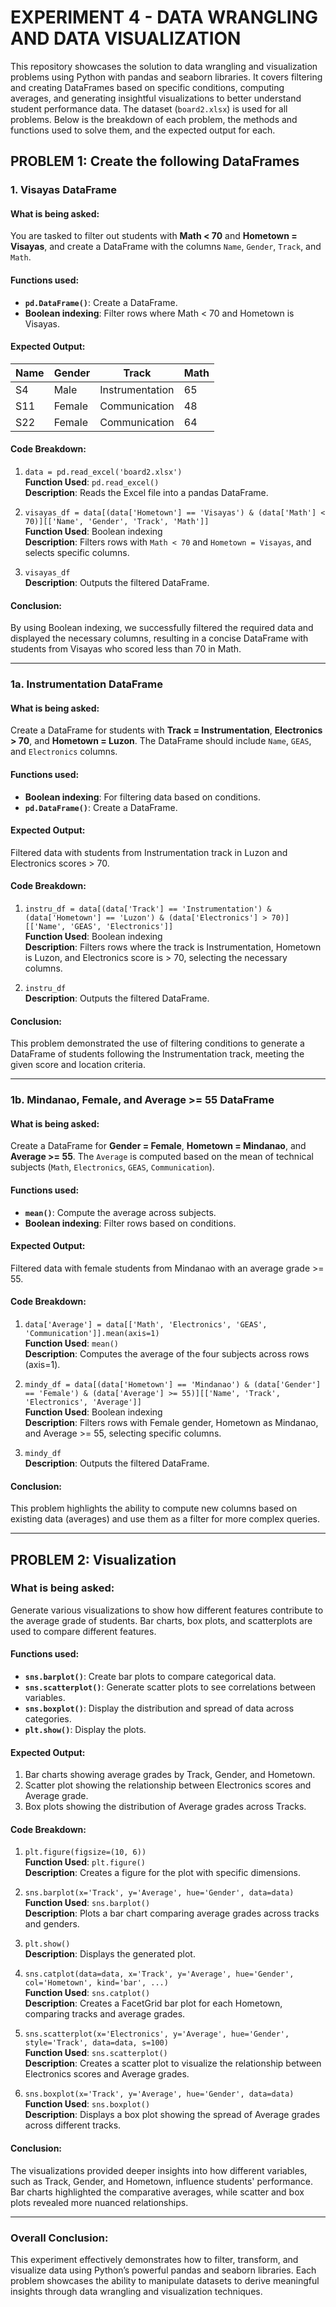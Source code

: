 # **EXPERIMENT 4 - DATA WRANGLING AND DATA VISUALIZATION**

This repository showcases the solution to data wrangling and visualization problems using Python with pandas and seaborn libraries. It covers filtering and creating DataFrames based on specific conditions, computing averages, and generating insightful visualizations to better understand student performance data. The dataset (`board2.xlsx`) is used for all problems. Below is the breakdown of each problem, the methods and functions used to solve them, and the expected output for each.

## PROBLEM 1: Create the following DataFrames

### 1. Visayas DataFrame
#### **What is being asked**:  
You are tasked to filter out students with **Math < 70** and **Hometown = Visayas**, and create a DataFrame with the columns `Name`, `Gender`, `Track`, and `Math`.

#### **Functions used**: 
- **`pd.DataFrame()`**: Create a DataFrame.
- **Boolean indexing**: Filter rows where Math < 70 and Hometown is Visayas.

#### **Expected Output**:
| Name | Gender | Track           | Math |
|------|--------|-----------------|------|
| S4   | Male   | Instrumentation | 65   |
| S11  | Female | Communication   | 48   |
| S22  | Female | Communication   | 64   |

#### **Code Breakdown**:
1. `data = pd.read_excel('board2.xlsx')`  
   **Function Used**: `pd.read_excel()`  
   **Description**: Reads the Excel file into a pandas DataFrame.

2. `visayas_df = data[(data['Hometown'] == 'Visayas') & (data['Math'] < 70)][['Name', 'Gender', 'Track', 'Math']]`  
   **Function Used**: Boolean indexing  
   **Description**: Filters rows with `Math < 70` and `Hometown = Visayas`, and selects specific columns.

3. `visayas_df`  
   **Description**: Outputs the filtered DataFrame.

#### **Conclusion**:  
By using Boolean indexing, we successfully filtered the required data and displayed the necessary columns, resulting in a concise DataFrame with students from Visayas who scored less than 70 in Math.

---

### 1a. Instrumentation DataFrame
#### **What is being asked**:  
Create a DataFrame for students with **Track = Instrumentation**, **Electronics > 70**, and **Hometown = Luzon**. The DataFrame should include `Name`, `GEAS`, and `Electronics` columns.

#### **Functions used**: 
- **Boolean indexing**: For filtering data based on conditions.
- **`pd.DataFrame()`**: Create a DataFrame.

#### **Expected Output**:  
Filtered data with students from Instrumentation track in Luzon and Electronics scores > 70.

#### **Code Breakdown**:
1. `instru_df = data[(data['Track'] == 'Instrumentation') & (data['Hometown'] == 'Luzon') & (data['Electronics'] > 70)][['Name', 'GEAS', 'Electronics']]`  
   **Function Used**: Boolean indexing  
   **Description**: Filters rows where the track is Instrumentation, Hometown is Luzon, and Electronics score is > 70, selecting the necessary columns.

2. `instru_df`  
   **Description**: Outputs the filtered DataFrame.

#### **Conclusion**:  
This problem demonstrated the use of filtering conditions to generate a DataFrame of students following the Instrumentation track, meeting the given score and location criteria.

---

### 1b. Mindanao, Female, and Average >= 55 DataFrame
#### **What is being asked**:  
Create a DataFrame for **Gender = Female**, **Hometown = Mindanao**, and **Average >= 55**. The `Average` is computed based on the mean of technical subjects (`Math`, `Electronics`, `GEAS`, `Communication`).

#### **Functions used**: 
- **`mean()`**: Compute the average across subjects.
- **Boolean indexing**: Filter rows based on conditions.

#### **Expected Output**:  
Filtered data with female students from Mindanao with an average grade >= 55.

#### **Code Breakdown**:
1. `data['Average'] = data[['Math', 'Electronics', 'GEAS', 'Communication']].mean(axis=1)`  
   **Function Used**: `mean()`  
   **Description**: Computes the average of the four subjects across rows (axis=1).

2. `mindy_df = data[(data['Hometown'] == 'Mindanao') & (data['Gender'] == 'Female') & (data['Average'] >= 55)][['Name', 'Track', 'Electronics', 'Average']]`  
   **Function Used**: Boolean indexing  
   **Description**: Filters rows with Female gender, Hometown as Mindanao, and Average >= 55, selecting specific columns.

3. `mindy_df`  
   **Description**: Outputs the filtered DataFrame.

#### **Conclusion**:  
This problem highlights the ability to compute new columns based on existing data (averages) and use them as a filter for more complex queries.

---

## PROBLEM 2: Visualization

### **What is being asked**:  
Generate various visualizations to show how different features contribute to the average grade of students. Bar charts, box plots, and scatterplots are used to compare different features.

#### **Functions used**: 
- **`sns.barplot()`**: Create bar plots to compare categorical data.
- **`sns.scatterplot()`**: Generate scatter plots to see correlations between variables.
- **`sns.boxplot()`**: Display the distribution and spread of data across categories.
- **`plt.show()`**: Display the plots.

#### **Expected Output**:
1. Bar charts showing average grades by Track, Gender, and Hometown.
2. Scatter plot showing the relationship between Electronics scores and Average grade.
3. Box plots showing the distribution of Average grades across Tracks.

#### **Code Breakdown**:

1. `plt.figure(figsize=(10, 6))`  
   **Function Used**: `plt.figure()`  
   **Description**: Creates a figure for the plot with specific dimensions.

2. `sns.barplot(x='Track', y='Average', hue='Gender', data=data)`  
   **Function Used**: `sns.barplot()`  
   **Description**: Plots a bar chart comparing average grades across tracks and genders.

3. `plt.show()`  
   **Description**: Displays the generated plot.

4. `sns.catplot(data=data, x='Track', y='Average', hue='Gender', col='Hometown', kind='bar', ...)`  
   **Function Used**: `sns.catplot()`  
   **Description**: Creates a FacetGrid bar plot for each Hometown, comparing tracks and average grades.

5. `sns.scatterplot(x='Electronics', y='Average', hue='Gender', style='Track', data=data, s=100)`  
   **Function Used**: `sns.scatterplot()`  
   **Description**: Creates a scatter plot to visualize the relationship between Electronics scores and Average grades.

6. `sns.boxplot(x='Track', y='Average', hue='Gender', data=data)`  
   **Function Used**: `sns.boxplot()`  
   **Description**: Displays a box plot showing the spread of Average grades across different tracks.

#### **Conclusion**:  
The visualizations provided deeper insights into how different variables, such as Track, Gender, and Hometown, influence students' performance. Bar charts highlighted the comparative averages, while scatter and box plots revealed more nuanced relationships.

---

### **Overall Conclusion**:
This experiment effectively demonstrates how to filter, transform, and visualize data using Python’s powerful pandas and seaborn libraries. Each problem showcases the ability to manipulate datasets to derive meaningful insights through data wrangling and visualization techniques.
